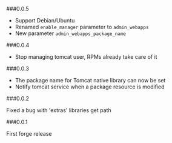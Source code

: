 ###0.0.5

* Support Debian/Ubuntu
* Renamed `enable_manager` parameter to `admin_webapps`
* New parameter `admin_webapps_package_name`

###0.0.4

* Stop managing tomcat user, RPMs already take care of it

###0.0.3

* The package name for Tomcat native library can now be set
* Notify tomcat service when a package resource is modified

###0.0.2

Fixed a bug with 'extras' libraries get path

###0.0.1

First forge release

